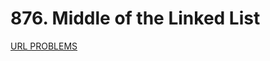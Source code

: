 # 876. Middle of the Linked List
[URL PROBLEMS](https://leetcode.com/problems/middle-of-the-linked-list/description/)